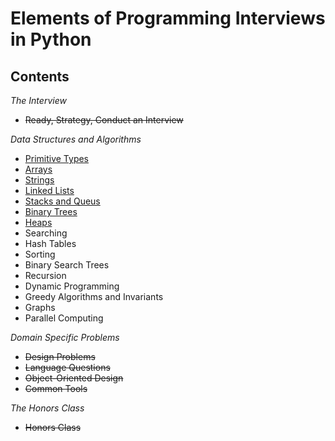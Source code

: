 # Elements of Programming Interviews in Python

## Contents

_The Interview_
* ~~Ready, Strategy, Conduct an Interview~~

_Data Structures and Algorithms_ 
* [Primitive Types](https://github.com/gritmind/review/blob/master/code/book/interview_py/notes/prititive_types.md)
* [Arrays](https://github.com/gritmind/review/blob/master/code/book/interview_py/notes/arrays.md)
* [Strings](https://github.com/gritmind/review/blob/master/code/book/interview_py/notes/strings.md)
* [Linked Lists](https://github.com/gritmind/review/blob/master/code/book/interview_py/notes/linked_lists.md)
* [Stacks and Queus](https://github.com/gritmind/review/blob/master/code/book/interview_py/notes/stacks_and_queues.md)
* [Binary Trees](https://github.com/gritmind/my-review-notes/blob/master/code/book/interview_py/notes/binary_trees.md)
* [Heaps](https://github.com/gritmind/my-review-notes/blob/master/code/book/interview_py/notes/heaps.md)
* Searching
* Hash Tables
* Sorting
* Binary Search Trees
* Recursion
* Dynamic Programming
* Greedy Algorithms and Invariants
* Graphs
* Parallel Computing

_Domain Specific Problems_ 
* ~~Design Problems~~
* ~~Language Questions~~
* ~~Object-Oriented Design~~
* ~~Common Tools~~

_The Honors Class_
* ~~Honors Class~~

